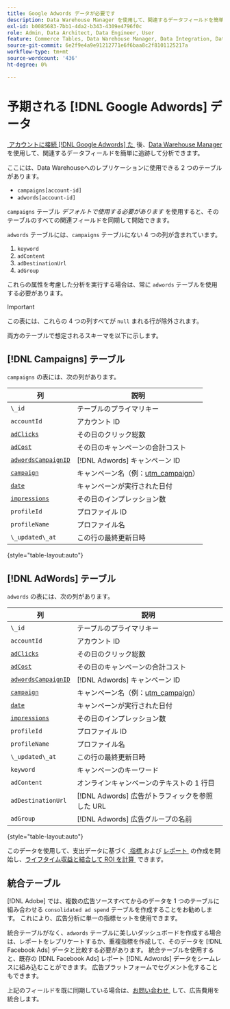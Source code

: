 ```yaml
---
title: Google Adwords データが必要です
description: Data Warehouse Manager を使用して、関連するデータフィールドを簡単にトラッキングし、分析する方法を説明します。
exl-id: b0085683-7bb1-4da2-b343-4309e4796f0c
role: Admin, Data Architect, Data Engineer, User
feature: Commerce Tables, Data Warehouse Manager, Data Integration, Data Import/Export
source-git-commit: 6e2f9e4a9e91212771e6f6baa8c2f8101125217a
workflow-type: tm+mt
source-wordcount: '436'
ht-degree: 0%

---
```


# 予期される [!DNL Google Adwords] データ

[&#x200B; アカウントに接続  [!DNL Google Adwords]  た &#x200B;](../integrations/google-adwords.md) 後、[Data Warehouse Manager](../../data-warehouse-mgr/tour-dwm.md) を使用して、関連するデータフィールドを簡単に追跡して分析できます。

ここには、Data Warehouseへのレプリケーションに使用できる 2 つのテーブルがあります。

* `campaigns[account-id]`
* `adwords[account-id]`

`campaigns` テーブル *デフォルトで使用する必要があります* を使用すると、そのテーブルのすべての関連フィールドを同期して開始できます。

`adwords` テーブルには、`campaigns` テーブルにない 4 つの列が含まれています。

1. `keyword`
1. `adContent`
1. `adDestinationUrl`
1. `adGroup`

これらの属性を考慮した分析を実行する場合は、常に `adwords` テーブルを使用する必要があります。

>[!IMPORTANT]
>
>この表には、これらの 4 つの列すべてが `null` まれる行が除外されます。

両方のテーブルで想定されるスキーマを以下に示します。

## [!DNL Campaigns] テーブル

`campaigns` の表には、次の列があります。

| **列** | **説明** |
|-----|-----|
| `\_id` | テーブルのプライマリキー |
| `accountId` | アカウント ID |
| [`adClicks`](https://ga-dev-tools.google/dimensions-metrics-explorer/#view=detail&group=adwords&jump=ga_adclicks) | その日のクリック総数 |
| [`adCost`](https://ga-dev-tools.google/dimensions-metrics-explorer/#view=detail&group=adwords&jump=ga_adcost) | その日のキャンペーンの合計コスト |
| [`adwordsCampaignID`](https://ga-dev-tools.google/dimensions-metrics-explorer/#view=detail&group=adwords&jump=ga_adwordscampaignid) | [!DNL Adwords] キャンペーン ID |
| [`campaign`](https://ga-dev-tools.google/dimensions-metrics-explorer/#view=detail&group=traffic_sources&jump=ga_campaign) | キャンペーン名（例：[utm\_campaign](https://support.google.com/analytics/answer/1033867?hl=en)） |
| [`date`](https://ga-dev-tools.google/dimensions-metrics-explorer/#view=detail&group=time&jump=ga_date) | キャンペーンが実行された日付 |
| [`impressions`](https://ga-dev-tools.google/dimensions-metrics-explorer/#view=detail&group=adwords&jump=ga_impressions) | その日のインプレッション数 |
| `profileId` | プロファイル ID |
| `profileName` | プロファイル名 |
| `\_updated\_at` | この行の最終更新日時 |

{style="table-layout:auto"}

## [!DNL AdWords] テーブル

`adwords` の表には、次の列があります。

| **列** | **説明** |
|-----|-----|
| `\_id` | テーブルのプライマリキー |
| `accountId` | アカウント ID |
| [`adClicks`](https://ga-dev-tools.google/dimensions-metrics-explorer/#view=detail&group=adwords&jump=ga_adclicks) | その日のクリック総数 |
| [`adCost`](https://ga-dev-tools.google/dimensions-metrics-explorer/#view=detail&group=adwords&jump=ga_adcost) | その日のキャンペーンの合計コスト |
| [`adwordsCampaignID`](https://ga-dev-tools.google/dimensions-metrics-explorer/#view=detail&group=adwords&jump=ga_adwordscampaignid) | [!DNL Adwords] キャンペーン ID |
| [`campaign`](https://ga-dev-tools.google/dimensions-metrics-explorer/#view=detail&group=traffic_sources&jump=ga_campaign) | キャンペーン名（例：[utm\_campaign](https://support.google.com/analytics/answer/1033867?hl=en)） |
| [`date`](https://ga-dev-tools.google/dimensions-metrics-explorer/#view=detail&group=time&jump=ga_date) | キャンペーンが実行された日付 |
| [`impressions`](https://ga-dev-tools.google/dimensions-metrics-explorer/#view=detail&group=adwords&jump=ga_impressions) | その日のインプレッション数 |
| `profileId` | プロファイル ID |
| `profileName` | プロファイル名 |
| `\_updated\_at` | この行の最終更新日時 |
| `keyword` | キャンペーンのキーワード |
| `adContent` | オンラインキャンペーンのテキストの 1 行目 |
| `adDestinationUrl` | [!DNL Adwords] 広告がトラフィックを参照した URL |
| `adGroup` | [!DNL Adwords] 広告グループの名前 |

{style="table-layout:auto"}

このデータを使用して、支出データに基づく [&#x200B; 指標 &#x200B;](../../../data-user/reports/ess-manage-data-metrics.md) および [&#x200B; レポート &#x200B;](../../../tutorials/using-visual-report-builder.md) の作成を開始し、[&#x200B; ライフタイム収益と結合して ROI を計算 &#x200B;](../../analysis/roi-ad-camp.md) できます。

## 統合テーブル

[!DNL Adobe] では、複数の広告ソースすべてからのデータを 1 つのテーブルに組み合わせる `consolidated ad spend` テーブルを作成することをお勧めします。 これにより、広告分析に単一の指標セットを使用できます。

統合テーブルがなく、`adwords` テーブルに美しいダッシュボードを作成する場合は、レポートをレプリケートするか、重複指標を作成して、そのデータを [!DNL Facebook Ads] データと比較する必要があります。 統合テーブルを使用すると、既存の [!DNL Facebook Ads] レポート [!DNL Adwords] データをシームレスに組み込むことができます。 広告プラットフォームでセグメント化することもできます。

上記のフィールドを既に同期している場合は、[&#x200B; お問い合わせ &#x200B;](https://experienceleague.adobe.com/docs/commerce-knowledge-base/kb/troubleshooting/miscellaneous/mbi-service-policies.html?lang=ja) して、広告費用を統合します。
